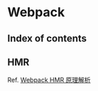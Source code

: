# Webpack

## Index of contents

## HMR

Ref. [Webpack HMR 原理解析](https://zhuanlan.zhihu.com/p/30669007)
